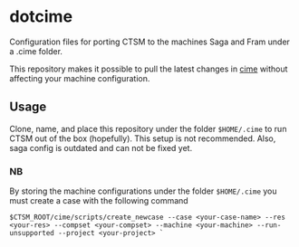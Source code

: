 # dotcime
Configuration files for porting CTSM to the machines Saga and Fram under a .cime folder.

This repository makes it possible to pull the latest changes in [cime](https://github.com/ESMCI/cime) without affecting your machine configuration. 

## Usage
Clone, name, and place this repository under the folder `$HOME/.cime` to run CTSM out of the box (hopefully). This setup is not recommended. Also, saga config is outdated and can not be fixed yet.

### NB 
By storing the machine configurations under  the folder `$HOME/.cime` you must create a case with the following command

```
$CTSM_ROOT/cime/scripts/create_newcase --case <your-case-name> --res <your-res> --compset <your-compset> --machine <your-machine> --run-unsupported --project <your-project> `
```
 